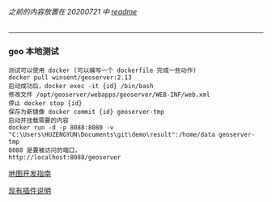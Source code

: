 ###### 之前的内容放置在 20200721 中 [readme](./20200721/README.md)

---

### geo 本地测试

```
测试可以使用 docker (可以编写一个 dockerfile 完成一些动作)
docker pull winsent/geoserver:2.13
启动成功后，docker exec -it {id} /bin/bash
修改文件 /opt/geoserver/webapps/geoserver/WEB-INF/web.xml
停止 docker stop {id}
保存为新镜像 docker commit {id} geoserver-tmp
启动并挂载需要的内容
docker run -d -p 8088:8080 -v "C:\Users\HUZENGYUN\Documents\git\demo\result":/home/data geoserver-tmp
8088 是要被访问的端口，
http://localhost:8088/geoserver
```

[地图开发指南](./地图开发指南.md)

[现有插件说明](./现有插件说明.md)